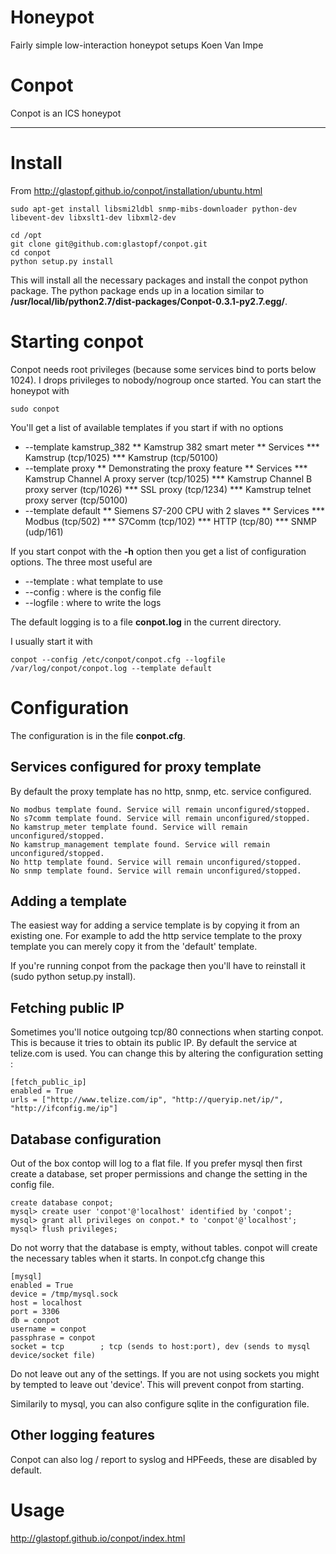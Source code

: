 # Honeypot
Fairly simple low-interaction honeypot setups
 Koen Van Impe

# Conpot

Conpot is an ICS honeypot

------------------------------------------------------------------------------------------

# Install 

From http://glastopf.github.io/conpot/installation/ubuntu.html

```
sudo apt-get install libsmi2ldbl snmp-mibs-downloader python-dev libevent-dev libxslt1-dev libxml2-dev
```

```
cd /opt
git clone git@github.com:glastopf/conpot.git
cd conpot
python setup.py install
```

This will install all the necessary packages and install the conpot python package. The python package ends up in a location similar to **/usr/local/lib/python2.7/dist-packages/Conpot-0.3.1-py2.7.egg/**.

# Starting conpot

Conpot needs root privileges (because some services bind to ports below 1024). I drops privileges to nobody/nogroup once started.
You can start the honeypot with 

```
sudo conpot
```

You'll get a list of available templates if you start if with no options

* --template kamstrup_382
** Kamstrup 382 smart meter
** Services 
*** Kamstrup (tcp/1025)
*** Kamstrup (tcp/50100)
* --template proxy
** Demonstrating the proxy feature
** Services 
*** Kamstrup Channel A proxy server (tcp/1025)
*** Kamstrup Channel B proxy server (tcp/1026)
*** SSL proxy (tcp/1234)
*** Kamstrup telnet proxy server (tcp/50100)
* --template default
** Siemens S7-200 CPU with 2 slaves
** Services 
*** Modbus (tcp/502)
*** S7Comm (tcp/102)
*** HTTP (tcp/80)
*** SNMP (udp/161)

If you start conpot with the **-h** option then you get a list of configuration options. The three most useful are

* --template : what template to use
* --config : where is the config file
* --logfile : where to write the logs

The default logging is to a file **conpot.log** in the current directory.

I usually start it with

```
conpot --config /etc/conpot/conpot.cfg --logfile /var/log/conpot/conpot.log --template default
```

# Configuration

The configuration is in the file **conpot.cfg**.

## Services configured for proxy template

By default the proxy template has no http, snmp, etc. service configured.

```
No modbus template found. Service will remain unconfigured/stopped.
No s7comm template found. Service will remain unconfigured/stopped.
No kamstrup_meter template found. Service will remain unconfigured/stopped.
No kamstrup_management template found. Service will remain unconfigured/stopped.
No http template found. Service will remain unconfigured/stopped.
No snmp template found. Service will remain unconfigured/stopped.
```

## Adding a template 

The easiest way for adding a service template is by copying it from an existing one. For example to add the http service template to the proxy template you can merely copy it from the 'default' template.

If you're running conpot from the package then you'll have to reinstall it (sudo python setup.py install).

## Fetching public IP

Sometimes you'll notice outgoing tcp/80 connections when starting conpot. This is because it tries to obtain its public IP. By default the service at telize.com is used. You can change this by altering the configuration setting :

```
[fetch_public_ip]
enabled = True
urls = ["http://www.telize.com/ip", "http://queryip.net/ip/", "http://ifconfig.me/ip"]
```

## Database configuration

Out of the box contop will log to a flat file. If you prefer mysql then first create a database, set proper permissions and change the setting in the config file.

```
create database conpot;
mysql> create user 'conpot'@'localhost' identified by 'conpot';
mysql> grant all privileges on conpot.* to 'conpot'@'localhost';
mysql> flush privileges;
```

Do not worry that the database is empty, without tables. conpot will create the necessary tables when it starts.
In conpot.cfg change this

```
[mysql]
enabled = True
device = /tmp/mysql.sock
host = localhost
port = 3306
db = conpot
username = conpot
passphrase = conpot
socket = tcp        ; tcp (sends to host:port), dev (sends to mysql device/socket file)
```

Do not leave out any of the settings. If you are not using sockets you might by tempted to leave out 'device'. This will prevent conpot from starting.

Similarily to mysql, you can also configure sqlite in the configuration file.

## Other logging features

Conpot can also log / report to syslog and HPFeeds, these are disabled by default.

# Usage

http://glastopf.github.io/conpot/index.html

